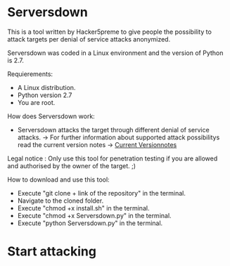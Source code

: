 # Serversdown
This is a tool written by Hacker5preme to give people the possibility to attack targets per denial of service attacks anonymized.

Serversdown was coded in a Linux environment and the version of Python is 2.7.

Requierements:
- A Linux distribution.
- Python version 2.7
- You are root.

How does Serversdown work:
- Serversdown attacks the target through different denial of service attacks.
-> For further information about supported attack possibilitys read the current version notes
-> [Current Versionnotes](https://github.com/Hacker5preme/Serversdown/blob/master/Serversdown/Versionnotes.txt)

Legal notice : Only use this tool for penetration testing if you are allowed and authorised  by the owner of the target. ;)

How to download and use this tool:
- Execute "git clone + link of the repository" in the terminal.
- Navigate to the cloned folder.
- Execute "chmod +x install.sh" in the terminal.
- Execute "chmod +x Serversdown.py" in the terminal.
- Execute "python Serversdown.py" in the terminal.

# Start attacking
